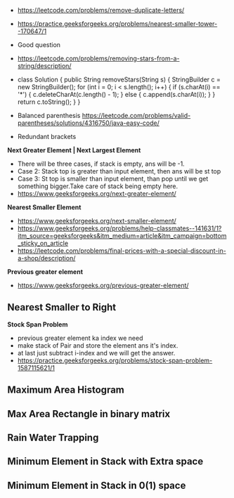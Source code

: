 - https://leetcode.com/problems/remove-duplicate-letters/
- https://practice.geeksforgeeks.org/problems/nearest-smaller-tower--170647/1
- Good question


- https://leetcode.com/problems/removing-stars-from-a-string/description/
- class Solution {
    public String removeStars(String s) {
        StringBuilder c = new StringBuilder();
        for (int i = 0; i < s.length(); i++) {
            if (s.charAt(i) == '*') {
                c.deleteCharAt(c.length() - 1);
            } else {
                c.append(s.charAt(i));
            }
        }
        return c.toString();
    }
}

- Balanced parenthesis
https://leetcode.com/problems/valid-parentheses/solutions/4316750/java-easy-code/

- Redundant brackets

**Next Greater Element | Next Largest Element**
- There will be three cases, if stack is empty, ans will be -1.
- Case 2: Stack top is greater than input element, then ans will be st top
- Case 3: St top is smaller than input element, than pop until we get something bigger.Take care of stack being empty here.
- https://www.geeksforgeeks.org/next-greater-element/
  
**Nearest Smaller Element**
- https://www.geeksforgeeks.org/next-smaller-element/
- https://www.geeksforgeeks.org/problems/help-classmates--141631/1?itm_source=geeksforgeeks&itm_medium=article&itm_campaign=bottom_sticky_on_article
- https://leetcode.com/problems/final-prices-with-a-special-discount-in-a-shop/description/

**Previous greater element**
- https://www.geeksforgeeks.org/previous-greater-element/
  
**Nearest Smaller to Right**
-
**Stock Span Problem**
- previous greater element ka index we need
- make stack of Pair and store the element ans it's index.
- at last just subtract i-index and we will get the answer.
- https://practice.geeksforgeeks.org/problems/stock-span-problem-1587115621/1
  
**Maximum Area Histogram**
-
**Max Area Rectangle in binary matrix**
-
**Rain Water Trapping**
-
**Minimum Element in Stack with Extra space**
-
**Minimum Element in Stack in 0(1) space**
-



